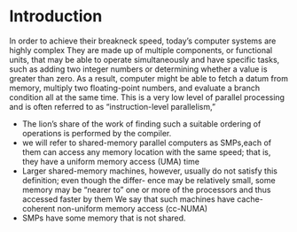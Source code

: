 # Introduction

In order to achieve their breakneck speed, today’s computer systems are highly complex  They are made up of multiple components, or functional units, that may be able to operate simultaneously and have specific tasks, such as adding two integer numbers or determining whether a value is greater than zero. As a result, computer might be able to fetch a datum from memory, multiply two floating-point numbers, and evaluate a branch condition all at the same time. This is a very low level of parallel processing and is often referred to as “instruction-level parallelism,”

- The lion’s share of the work of finding such a suitable ordering of operations is performed by the compiler.
- we will refer to shared-memory parallel computers as SMPs,each of them can access any memory location with the same speed; that is, they have a uniform memory access (UMA) time
- Larger shared-memory machines, however, usually do not satisfy this definition; even though the differ- ence may be relatively small, some memory may be “nearer to” one or more of the processors and thus accessed faster by them We say that such machines have cache-coherent non-uniform memory access (cc-NUMA)
- SMPs have some memory that is not shared.

